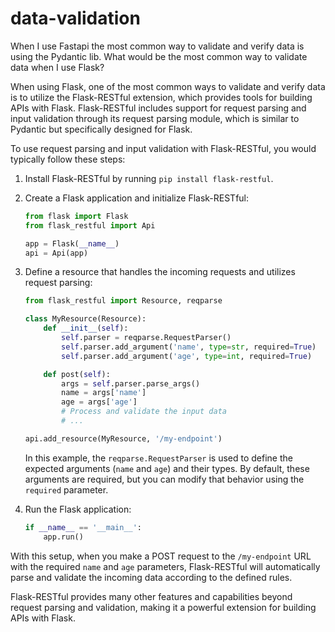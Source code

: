 # data-validation

When I use Fastapi the most common way to validate and verify data is using 
the Pydantic lib. What would be the most common way to validate data when I 
use Flask? 

When using Flask, one of the most common ways to validate and verify data is 
to utilize the Flask-RESTful extension, which provides tools for building 
APIs with Flask. Flask-RESTful includes support for request parsing and input 
validation through its request parsing module, which is similar to Pydantic 
but specifically designed for Flask. 

To use request parsing and input validation with Flask-RESTful, you would 
typically follow these steps:

1. Install Flask-RESTful by running `pip install flask-restful`.

2. Create a Flask application and initialize Flask-RESTful:

   ```python
   from flask import Flask
   from flask_restful import Api

   app = Flask(__name__)
   api = Api(app)
   ```

3. Define a resource that handles the incoming requests and utilizes request parsing:

   ```python
   from flask_restful import Resource, reqparse

   class MyResource(Resource):
       def __init__(self):
           self.parser = reqparse.RequestParser()
           self.parser.add_argument('name', type=str, required=True)
           self.parser.add_argument('age', type=int, required=True)

       def post(self):
           args = self.parser.parse_args()
           name = args['name']
           age = args['age']
           # Process and validate the input data
           # ...

   api.add_resource(MyResource, '/my-endpoint')
   ```

    In this example, the `reqparse.RequestParser` is used to define the expected 
    arguments (`name` and `age`) and their types. By default, these arguments are 
    required, but you can modify that behavior using the `required` parameter.

4. Run the Flask application:

   ```python
   if __name__ == '__main__':
       app.run()
   ```

With this setup, when you make a POST request to the `/my-endpoint` URL with 
the required `name` and `age` parameters, Flask-RESTful will automatically 
parse and validate the incoming data according to the defined rules. 

Flask-RESTful provides many other features and capabilities beyond request 
parsing and validation, making it a powerful extension for building APIs with 
Flask. 



